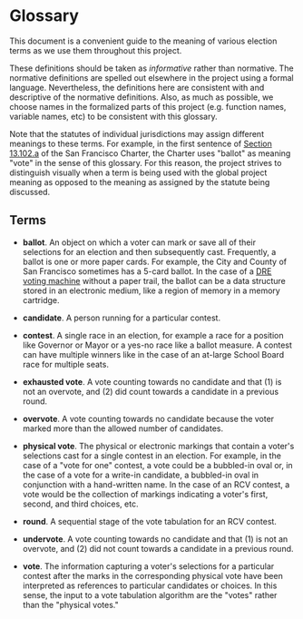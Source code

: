 Glossary
========

This document is a convenient guide to the meaning of various election
terms as we use them throughout this project.

These definitions should be taken as _informative_ rather than normative.
The normative definitions are spelled out elsewhere in the project using
a formal language.  Nevertheless, the definitions here are consistent with
and descriptive of the normative definitions.  Also, as much as possible,
we choose names in the formalized parts of this project (e.g. function
names, variable names, etc) to be consistent with this glossary.

Note that the statutes of individual jurisdictions may assign different
meanings to these terms.  For example, in the first sentence of
[Section 13.102.a][SF_Charter_13_102_a] of the San Francisco Charter,
the Charter uses "ballot" as meaning "vote" in the sense of this glossary.
For this reason, the project strives to
distinguish visually when a term is being used with the global project
meaning as opposed to the meaning as assigned by the statute being
discussed.


Terms
-----

* **ballot**.  An object on which a voter can mark or save all of their
  selections for an election and then subsequently cast.  Frequently, a
  ballot is one or more paper cards.  For example, the City and County of
  San Francisco sometimes has a 5-card ballot.  In the case of a
  [DRE voting machine][DRE_voting_machine] without a paper trail, the ballot
  can be a data structure stored in an electronic medium, like a region
  of memory in a memory cartridge.

* **candidate**.  A person running for a particular contest.

* **contest**.  A single race in an election, for example a race for a
  position like Governor or Mayor or a yes-no race like a ballot measure.
  A contest can have multiple winners like in the case of an at-large School
  Board race for multiple seats.

* **exhausted vote**.  A vote counting towards no candidate and that
  (1) is not an overvote, and (2) did count towards a candidate in a previous
  round.

* **overvote**.  A vote counting towards no candidate because the
  voter marked more than the allowed number of candidates.

* **physical vote**.  The physical or electronic markings that contain a
  voter's selections cast for a single contest in an election.  For example,
  in the case of a "vote for one" contest, a vote could be a bubbled-in
  oval or, in the case of a vote for a write-in candidate, a bubbled-in
  oval in conjunction with a hand-written name.  In the case of an RCV
  contest, a vote would be the collection of markings indicating a voter's
  first, second, and third choices, etc.

* **round**.  A sequential stage of the vote tabulation for an RCV contest.

* **undervote**.  A vote counting towards no candidate and that
  (1) is not an overvote, and (2) did not count towards a candidate in a
  previous round.

* **vote**.  The information capturing a voter's selections for a particular
  contest after the marks in the corresponding physical vote have been
  interpreted as references to particular candidates or choices.  In this
  sense, the input to a vote tabulation algorithm are the "votes" rather
  than the "physical votes."


[DRE_voting_machine]: https://en.wikipedia.org/wiki/DRE_voting_machine
[SF_Charter_13_102_a]: ../statutes/san_francisco.txt#L11
